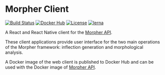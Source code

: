 # Morpher Client

[![Build Status](https://travis-ci.org/szgabsz91/morpher-client.svg?branch=master)](https://travis-ci.org/szgabsz91/morpher-client)
[![Docker Hub](https://images.microbadger.com/badges/version/szgabsz91/morpher-client.svg)](https://microbadger.com/images/szgabsz91/morpher-client "Docker Hub")
[![License](https://img.shields.io/github/license/szgabsz91/morpher-client.svg)](https://github.com/szgabsz91/morpher-client/blob/master/LICENSE)
[![lerna](https://img.shields.io/badge/maintained%20with-lerna-cc00ff.svg)](https://lerna.js.org/)

A React and React Native client for the [Morpher API](https://github.com/szgabsz91/morpher-api).

These client applications provide user interface for the two main operations of the Morpher framework: inflection generation and morphological analysis.

A Docker image of the web client is published to Docker Hub and can be used with the Docker image of [Morpher API](https://github.com/szgabsz91/morpher-api).
